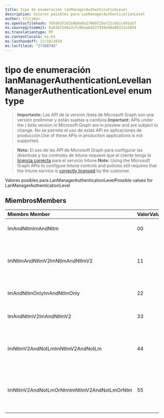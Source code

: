 ```yaml
---
title: tipo de enumeración lanManagerAuthenticationLevel
description: Valores posibles para LanManagerAuthenticationLevel
author: tfitzmac
ms.openlocfilehash: fd5d63f262b9b6e9a27060725e721cb81c495a57
ms.sourcegitcommit: 6a82bf240a3cfc0baabd227349e08a08311e3d44
ms.translationtype: MT
ms.contentlocale: es-ES
ms.lasthandoff: 12/18/2018
ms.locfileid: "27308746"
---
```

# <a name="lanmanagerauthenticationlevel-enum-type"></a><span data-ttu-id="fc40f-103">tipo de enumeración lanManagerAuthenticationLevel</span><span class="sxs-lookup"><span data-stu-id="fc40f-103">lanManagerAuthenticationLevel enum type</span></span>

> <span data-ttu-id="fc40f-104">**Importante:** Las API de la versión /beta de Microsoft Graph son una versión preliminar y están sujetas a cambios.</span><span class="sxs-lookup"><span data-stu-id="fc40f-104">**Important:** APIs under the / beta version in Microsoft Graph are in preview and are subject to change.</span></span> <span data-ttu-id="fc40f-105">No se permite el uso de estas API en aplicaciones de producción.</span><span class="sxs-lookup"><span data-stu-id="fc40f-105">Use of these APIs in production applications is not supported.</span></span>

> <span data-ttu-id="fc40f-106">**Nota:** El uso de las API de Microsoft Graph para configurar las directivas y los controles de Intune requiere que el cliente tenga la [licencia correcta](https://go.microsoft.com/fwlink/?linkid=839381) para el servicio Intune.</span><span class="sxs-lookup"><span data-stu-id="fc40f-106">**Note:** Using the Microsoft Graph APIs to configure Intune controls and policies still requires that the Intune service is [correctly licensed](https://go.microsoft.com/fwlink/?linkid=839381) by the customer.</span></span>

<span data-ttu-id="fc40f-107">Valores posibles para LanManagerAuthenticationLevel</span><span class="sxs-lookup"><span data-stu-id="fc40f-107">Possible values for LanManagerAuthenticationLevel</span></span>
## <a name="members"></a><span data-ttu-id="fc40f-108">Miembros</span><span class="sxs-lookup"><span data-stu-id="fc40f-108">Members</span></span>
|<span data-ttu-id="fc40f-109">Miembro	</span><span class="sxs-lookup"><span data-stu-id="fc40f-109">Member</span></span>|<span data-ttu-id="fc40f-110">Valor</span><span class="sxs-lookup"><span data-stu-id="fc40f-110">Value</span></span>|<span data-ttu-id="fc40f-111">Descripción</span><span class="sxs-lookup"><span data-stu-id="fc40f-111">Description</span></span>|
|:---|:---|:---|
|<span data-ttu-id="fc40f-112">lmAndNltm</span><span class="sxs-lookup"><span data-stu-id="fc40f-112">lmAndNltm</span></span>|<span data-ttu-id="fc40f-113">0</span><span class="sxs-lookup"><span data-stu-id="fc40f-113">0</span></span>|<span data-ttu-id="fc40f-114">Enviar respuestas de LM y NTLM</span><span class="sxs-lookup"><span data-stu-id="fc40f-114">Send LM & NTLM responses</span></span>|
|<span data-ttu-id="fc40f-115">lmNtlmAndNtlmV2</span><span class="sxs-lookup"><span data-stu-id="fc40f-115">lmNtlmAndNtlmV2</span></span>|<span data-ttu-id="fc40f-116">1</span><span class="sxs-lookup"><span data-stu-id="fc40f-116">1</span></span>|<span data-ttu-id="fc40f-117">Enviar la seguridad de sesión LM & NTLM de usar NTLMv2 si negociar</span><span class="sxs-lookup"><span data-stu-id="fc40f-117">Send LM & NTLM-use NTLMv2 session security if negotiated</span></span>|
|<span data-ttu-id="fc40f-118">lmAndNtlmOnly</span><span class="sxs-lookup"><span data-stu-id="fc40f-118">lmAndNtlmOnly</span></span>|<span data-ttu-id="fc40f-119">2</span><span class="sxs-lookup"><span data-stu-id="fc40f-119">2</span></span>|<span data-ttu-id="fc40f-120">Enviar respuestas de LM y NTLM</span><span class="sxs-lookup"><span data-stu-id="fc40f-120">Send LM & NTLM responses only</span></span>|
|<span data-ttu-id="fc40f-121">lmAndNtlmV2</span><span class="sxs-lookup"><span data-stu-id="fc40f-121">lmAndNtlmV2</span></span>|<span data-ttu-id="fc40f-122">3</span><span class="sxs-lookup"><span data-stu-id="fc40f-122">3</span></span>|<span data-ttu-id="fc40f-123">Enviar respuestas de LM & NTLMv2</span><span class="sxs-lookup"><span data-stu-id="fc40f-123">Send LM & NTLMv2 responses only</span></span>|
|<span data-ttu-id="fc40f-124">lmNtlmV2AndNotLm</span><span class="sxs-lookup"><span data-stu-id="fc40f-124">lmNtlmV2AndNotLm</span></span>|<span data-ttu-id="fc40f-125">4</span><span class="sxs-lookup"><span data-stu-id="fc40f-125">4</span></span>|<span data-ttu-id="fc40f-126">Enviar respuestas de LM y NTLMv2 únicamente.</span><span class="sxs-lookup"><span data-stu-id="fc40f-126">Send LM & NTLMv2 responses only.</span></span> <span data-ttu-id="fc40f-127">Rechazar LM</span><span class="sxs-lookup"><span data-stu-id="fc40f-127">Refuse LM</span></span>|
|<span data-ttu-id="fc40f-128">lmNtlmV2AndNotLmOrNtm</span><span class="sxs-lookup"><span data-stu-id="fc40f-128">lmNtlmV2AndNotLmOrNtm</span></span>|<span data-ttu-id="fc40f-129">5</span><span class="sxs-lookup"><span data-stu-id="fc40f-129">5</span></span>|<span data-ttu-id="fc40f-130">Enviar respuestas de LM y NTLMv2 únicamente.</span><span class="sxs-lookup"><span data-stu-id="fc40f-130">Send LM & NTLMv2 responses only.</span></span> <span data-ttu-id="fc40f-131">Rechazar LM y NTLM</span><span class="sxs-lookup"><span data-stu-id="fc40f-131">Refuse LM & NTLM</span></span>|






